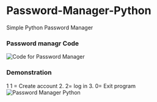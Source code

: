 # Password-Manager-Python
Simple Python Password Manager

### Password managr Code

![Code for Password Manager](https://github.com/Dmoore125/Password-Manager-Python/assets/162640561/c347a322-0fa8-4f90-a07f-134abb736697)



### Demonstration

1  1 = Create account
2. 2= log in
3. 0= Exit program
 ![Password Manager Python](https://github.com/Dmoore125/Password-Manager-Python/assets/162640561/4c195d1d-a3a0-43f2-ab76-8170382d47e3)
